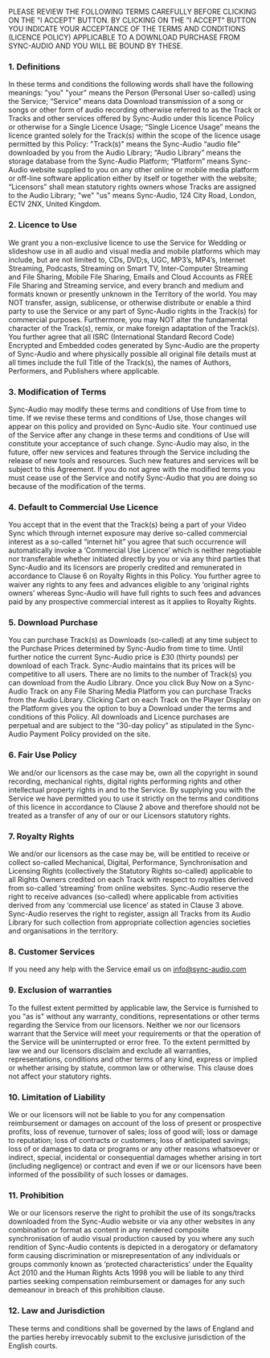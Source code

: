 PLEASE REVIEW THE FOLLOWING TERMS CAREFULLY BEFORE CLICKING ON THE "I ACCEPT" BUTTON. BY CLICKING ON THE "I ACCEPT" BUTTON YOU INDICATE YOUR ACCEPTANCE OF THE TERMS AND CONDITIONS (LICENCE POLICY) APPLICABLE TO A DOWNLOAD PURCHASE FROM SYNC-AUDIO AND YOU WILL BE BOUND BY THESE.
### 1. Definitions
In these terms and conditions the following words shall have the following meanings: "you" "your" means the Person (Personal User so-called) using the Service; “Service” means data Download transmission of a song or songs or other form of audio recording otherwise referred to as the Track or Tracks and other services offered by Sync-Audio under this licence Policy or otherwise for a Single Licence Usage; “Single Licence Usage” means the licence granted solely for the Track(s) within the scope of the licence usage permitted by this Policy: "Track(s)" means the Sync-Audio “audio file” downloaded by you from the Audio Library; “Audio Library” means the storage database from the Sync-Audio Platform; “Platform” means Sync-Audio website supplied to you on any other online or mobile media platform or off-line software application either by itself or together with the website; “Licensors” shall mean statutory rights owners whose Tracks are assigned to the Audio Library; "we" "us" means Sync-Audio, 124 City Road, London, EC1V 2NX, United Kingdom.
### 2. Licence to Use
We grant you a non-exclusive licence to use the Service for Wedding or slideshow use in all audio and visual media and mobile platforms which may include, but are not limited to, CDs, DVD;s, UGC, MP3’s, MP4’s, Internet Streaming, Podcasts, Streaming on Smart TV, Inter-Computer Streaming and File Sharing, Mobile File Sharing, Emails and Cloud Accounts as FREE File Sharing and Streaming service, and every branch and medium and formats known or presently unknown in the Territory of the world. You may NOT transfer, assign, sublicense, or otherwise distribute or enable a third party to use the Service or any part of Sync-Audio rights in the Track(s) for commercial purposes. Furthermore, you may NOT alter the fundamental character of the Track(s), remix, or make foreign adaptation of the Track(s). You further agree that all ISRC (International Standard Record Code) Encrypted and Embedded codes generated by Sync-Audio are the property of Sync-Audio and where physically possible all original file details must at all times include the full Title of the Track(s), the names of Authors, Performers, and Publishers where applicable.
### 3. Modification of Terms
Sync-Audio may modify these terms and conditions of Use from time to time. If we revise these terms and conditions of Use, those changes will appear on this policy and provided on Sync-Audio site. Your continued use of the Service after any change in these terms and conditions of Use will constitute your acceptance of such change. Sync-Audio may also, in the future, offer new services and features through the Service including the release of new tools and resources. Such new features and services will be subject to this Agreement. If you do not agree with the modified terms you must cease use of the Service and notify Sync-Audio that you are doing so because of the modification of the terms.
### 4. Default to Commercial Use Licence
You accept that in the event that the Track(s) being a part of your Video Sync which through internet exposure may derive so-called commercial interest as a so-called “internet hit” you agree that such occurrence will automatically invoke a ‘Commercial Use Licence’ which is neither negotiable nor transferable whether initiated directly by you or via any third parties that Sync-Audio and its licensors are properly credited and remunerated in accordance to Clause 6 on Royalty Rights in this Policy. You further agree to waiver any rights to any fees and advances eligible to any ‘original rights owners’ whereas Sync-Audio will have full rights to such fees and advances paid by any prospective commercial interest as it applies to Royalty Rights.
### 5. Download Purchase
You can purchase Track(s) as Downloads (so-called) at any time subject to the Purchase Prices determined by Sync-Audio from time to time. Until further notice the current Sync-Audio price is £30 (thirty pounds) per download of each Track. Sync-Audio maintains that its prices will be competitive to all users. There are no limits to the number of Track(s) you can download from the Audio Library. Once you click Buy Now on a Sync-Audio Track on any File Sharing Media Platform you can purchase Tracks from the Audio Library. Clicking Cart on each Track on the Player Display on the Platform gives you the option to buy a Download under the terms and conditions of this Policy. All downloads and Licence purchases are perpetual and are subject to the “30-day policy” as stipulated in the Sync-Audio Payment Policy provided on the site.
### 6. Fair Use Policy
We and/or our licensors as the case may be, own all the copyright in sound recording, mechanical rights, digital rights performing rights and other intellectual property rights in and to the Service. By supplying you with the Service we have permitted you to use it strictly on the terms and conditions of this licence in accordance to Clause 2 above and therefore should not be treated as a transfer of any of our or our Licensors statutory rights.
### 7. Royalty Rights
We and/or our licensors as the case may be, will be entitled to receive or collect so-called Mechanical, Digital, Performance, Synchronisation and Licensing Rights (collectively the Statutory Rights so-called) applicable to all Rights Owners credited on each Track with respect to royalties derived from so-called ‘streaming’ from online websites. Sync-Audio reserve the right to receive advances (so-called) where applicable from activities derived from any ‘commercial use licence’ as stated in Clause 3 above. Sync-Audio reserves the right to register, assign all Tracks from its Audio Library for such collection from appropriate collection agencies societies and organisations in the territory.
### 8. Customer Services
If you need any help with the Service email us on info@sync-audio.com
### 9. Exclusion of warranties
To the fullest extent permitted by applicable law, the Service is furnished to you "as is" without any warranty, conditions, representations or other terms regarding the Service from our licensors. Neither we nor our licensors warrant that the Service will meet your requirements or that the operation of the Service will be uninterrupted or error free. To the extent permitted by law we and our licensors disclaim and exclude all warranties, representations, conditions and other terms of any kind, express or implied or whether arising by statute, common law or otherwise. This clause does not affect your statutory rights.
### 10. Limitation of Liability
We or our licensors will not be liable to you for any compensation reimbursement or damages on account of the loss of present or prospective profits, loss of revenue, turnover of sales; loss of good will; loss or damage to reputation; loss of contracts or customers; loss of anticipated savings; loss of or damages to data or programs or any other reasons whatsoever or indirect, special, incidental or consequential damages whether arising in tort (including negligence) or contract and even if we or our licensors have been informed of the possibility of such losses or damages.
### 11. Prohibition
We or our licensors reserve the right to prohibit the use of its songs/tracks downloaded from the Sync-Audio website or via any other websites in any combination or format as content in any rendered composite synchronisation of audio visual production caused by you where any such rendition of Sync-Audio contents is depicted in a derogatory or defamatory form causing discrimination or misrepresentation of any individuals or groups commonly known as ‘protected characteristics’ under the Equality Act 2010 and the Human Rights Acts 1998 you will be liable to any third parties seeking compensation reimbursement or damages for any such demeanour in breach of this prohibition clause.
### 12. Law and Jurisdiction
These terms and conditions shall be governed by the laws of England and the parties hereby irrevocably submit to the exclusive jurisdiction of the English courts.
